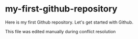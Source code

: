 # my-first-github-repository
Here is my first Github repository. Let's get started with Github.

This file was edited manually during conflict resolution